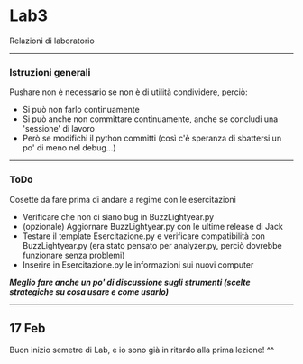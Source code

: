 # Lab3
Relazioni di laboratorio

---
### Istruzioni generali
Pushare non è necessario se non è di utilità condividere, perciò:
* Si può non farlo continuamente
* Si può anche non committare continuamente, anche se concludi una 'sessione' di lavoro
* Però se modifichi il python committi (così c'è speranza di sbattersi un po' di meno nel debug...)

---

### ToDo
Cosette da fare prima di andare a regime con le esercitazioni
* Verificare che non ci siano bug in BuzzLightyear.py
* (opzionale) Aggiornare BuzzLightyear.py con le ultime release di Jack
* Testare il template Esercitazione.py e verificare compatibilità con BuzzLightyear.py (era stato pensato per analyzer.py, perciò dovrebbe funzionare senza problemi)
* Inserire in Esercitazione.py le informazioni sui nuovi computer

___Meglio fare anche un po' di discussione sugli strumenti (scelte strategiche su cosa usare e come usarlo)___

---

## 17 Feb

Buon inizio semetre di Lab, e io sono già in ritardo alla prima lezione! ^^
